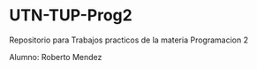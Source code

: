 # UTN-TUP-Prog2
Repositorio para Trabajos practicos de la materia Programacion 2

Alumno: Roberto Mendez
